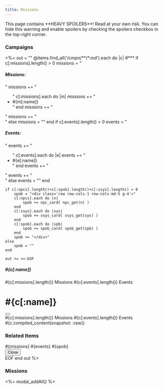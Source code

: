 ```yaml
---
title: Missions
---
```

<div class="nospoiler alert alert-warning d-flex align-items-center" role="alert" markdown="1">
This page contains **HEAVY SPOILERS**! Read at your own risk. You can hide this warning and enable spoilers by checking the spoilers checkbox in the top-right corner.
</div>

<h3>Campaigns</h3>
<div class="row row-cols-1 row-cols-md-5 g-4" id="spobs">
<%= out = ""
@items.find_all('/cmpn/**/*.md').each do |c| #***
    if c[:missions].length() > 0
        missions = "<div><h5>Missions:</h5>"
        missions += "<ul>"
        c[:missions].each do |m|
            missions += "<li>#{m[:name]}</li>"
        end
        missions += "</ul>"
        missions += "</div>"
    else
        missions = ""
    end
    if c[:events].length() > 0
        events = "<div><h5>Events:</h5>"
        events += "<ul>"
        c[:events].each do |e|
            events += "<li>#{e[:name]}</li>"
        end
        events += "</ul>"
        events += "</div>"
    else
        events = ""
    end

    if c[:npcs].length()+c[:spob].length()+c[:ssys].length() > 0
        spob = "<div class='row row-cols-1 row-cols-md-5 g-4'>"
        c[:npcs].each do |n|
            spob += npc_card( npc_get(n) )
        end
        c[:ssys].each do |sys|
            spob += ssys_card( ssys_get(sys) )
        end
        c[:spob].each do |spb|
            spob += spob_card( spob_get(spb) )
        end
        spob += "</div>"
    else
        spob = ""
    end

    out += <<-EOF
 <div class="col" data-Name="#{c[:name]}">
  <div class="card bg-black" data-bs-toggle="modal" data-bs-target="#modal-cmpn-#{c[:id]}">
   <div class="card-body">
    <h5 class="card-title">#{c[:name]}</h5>
    <div class="card-text">
     <div>
      <span class="badge rounded-pill text-bg-primary">#{c[:missions].length()} Missions</span>
      <span class="badge rounded-pill text-bg-primary">#{c[:events].length()} Events</span>
     </div>
    </div>
   </div>
  </div>
 </div>

 <div class="modal fade cmpn" id="modal-cmpn-#{c[:id]}" tabindex="-1" aria-labelledby="modal-cmpn-label-#{c[:id]}" data-cmpn-modal="#{c[:name]}" aria-hidden="true">
  <div class="modal-dialogue modal-xl modal-dialogue-centered modal-dialogue-scrollable">
   <div class="modal-content">
    <div class="modal-header">
     <h1 class="modal-title fs-5" id="modal-cmpn-label-#{c[:id]}">#{c[:name]}</h1>
     <button type="button" class="btn-close" data-bs-dismiss="modal" aria-label="Close"></button>
    </div>
    <div class="modal-body clearfix">
     <div class='m-1'>
      <span class="badge rounded-pill text-bg-primary">#{c[:missions].length()} Missions</span>
      <span class="badge rounded-pill text-bg-primary">#{c[:events].length()} Events</span>
     </div>
     <div markdown="1">#{c.compiled_content(snapshot: :raw)}</div>
     <h3>Related Items</h3>
     #{missions}
     #{events}
     #{spob}
    </div>
    <div class="modal-footer">
     <button type="button" class="btn btn-secondary" data-bs-dismiss="modal">Close</button>
    </div>
   </div>
  </div>
 </div>
EOF
end
out %>
</div>

<h3>Missions</h3>

<%= modal_addAll() %>
